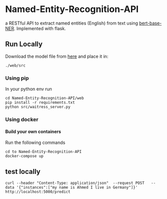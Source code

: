 # Named-Entity-Recognition-API
a RESTful API to extract named entities (English) from text using [bert-base-NER](https://huggingface.co/dslim/bert-base-NER). Implemented with flask. 

## Run Locally
Download the model file from [here](https://drive.google.com/drive/folders/13nEVxIuxWSqj2dTyGfkIVePr24o0dJlh?usp=sharing) and place it in:
```
./web/src
```
### Using pip
In your python env run
```
cd Named-Entity-Recognition-API/web
pip install -r requirements.txt
python src/waitress_server.py 
```
### Using docker

#### Build your own containers
Run the following commands
```
cd to Named-Entity-Recognition-API
docker-compose up  
```

## test locally 
```
curl --header "Content-Type: application/json"  --request POST   --data '{"instances":["my name is Ahmed I live in Germany"]}' http://localhost:5000/predict
```
